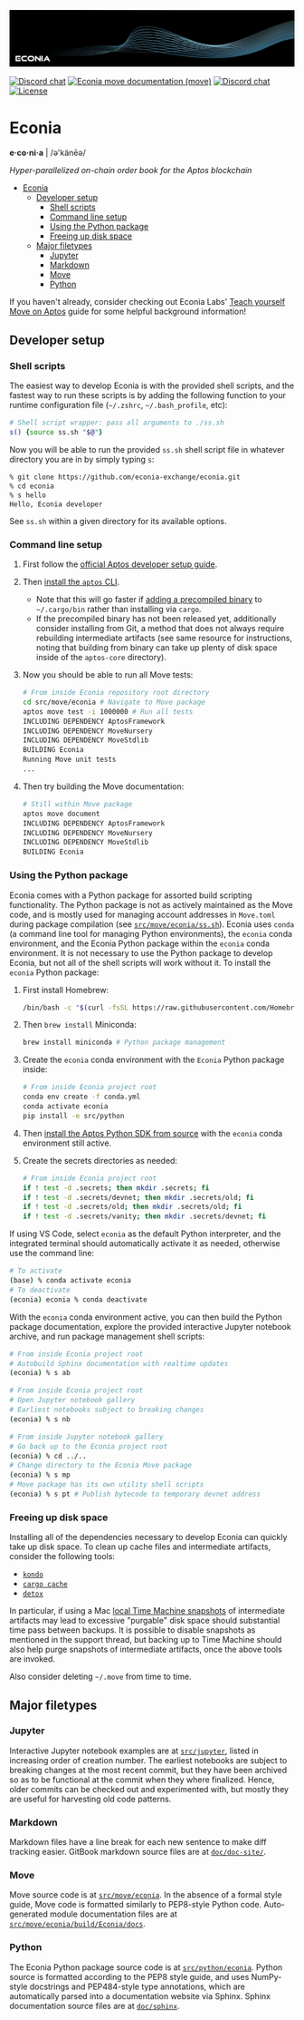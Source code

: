 ![](.assets/cover-banner-blue.png)

[![Discord chat](https://img.shields.io/badge/docs-Econia-59f)](https://www.econia.dev)
[![Econia move documentation (move)](https://img.shields.io/badge/docs-Move-59f)](src/move/econia/build/Econia/docs)
[![Discord chat](https://img.shields.io/discord/988942344776736830?style=flat)](https://discord.gg/Z7gXcMgX8A)
[![License](https://img.shields.io/badge/license-Business_Source_License-white.svg)](LICENSE.md)

# Econia

**e·co·ni·a** | /ə'känēə/

*Hyper-parallelized on-chain order book for the Aptos blockchain*

- [Econia](#econia)
  - [Developer setup](#developer-setup)
    - [Shell scripts](#shell-scripts)
    - [Command line setup](#command-line-setup)
    - [Using the Python package](#using-the-python-package)
    - [Freeing up disk space](#freeing-up-disk-space)
  - [Major filetypes](#major-filetypes)
    - [Jupyter](#jupyter)
    - [Markdown](#markdown)
    - [Move](#move)
    - [Python](#python)

If you haven't already, consider checking out Econia Labs' [Teach yourself Move on Aptos] guide for some helpful background information!

## Developer setup

### Shell scripts

The easiest way to develop Econia is with the provided shell scripts, and the fastest way to run these scripts is by adding the following function to your runtime configuration file (`~/.zshrc`, `~/.bash_profile`, etc):

```zsh
# Shell script wrapper: pass all arguments to ./ss.sh
s() {source ss.sh "$@"}
```

Now you will be able to run the provided `ss.sh` shell script file in whatever directory you are in by simply typing `s`:

```
% git clone https://github.com/econia-exchange/econia.git
% cd econia
% s hello
Hello, Econia developer
```

See `ss.sh` within a given directory for its available options.

### Command line setup

1. First follow the [official Aptos developer setup guide].

1. Then [install the `aptos` CLI].

    * Note that this will go faster if [adding a precompiled binary] to `~/.cargo/bin` rather than installing via `cargo`.
    * If the precompiled binary has not been released yet, additionally consider installing from Git, a method that does not always require rebuilding intermediate artifacts (see same resource for instructions, noting that building from binary can take up plenty of disk space inside of the `aptos-core` directory).


1. Now you should be able to run all Move tests:

    ```zsh
    # From inside Econia repository root directory
    cd src/move/econia # Navigate to Move package
    aptos move test -i 1000000 # Run all tests
    INCLUDING DEPENDENCY AptosFramework
    INCLUDING DEPENDENCY MoveNursery
    INCLUDING DEPENDENCY MoveStdlib
    BUILDING Econia
    Running Move unit tests
    ...
    ```
1. Then try building the Move documentation:

    ```zsh
    # Still within Move package
    aptos move document
    INCLUDING DEPENDENCY AptosFramework
    INCLUDING DEPENDENCY MoveNursery
    INCLUDING DEPENDENCY MoveStdlib
    BUILDING Econia
    ```

### Using the Python package

Econia comes with a Python package for assorted build scripting functionality.
The Python package is not as actively maintained as the Move code, and is mostly used for managing account addresses in `Move.toml` during package compilation (see [`src/move/econia/ss.sh`]).
Econia uses `conda` (a command line tool for managing Python environments), the `econia` conda environment, and the Econia Python package within the `econia` conda environment.
It is not necessary to use the Python package to develop Econia, but not all of the shell scripts will work without it.
To install the `econia` Python package:

1. First install Homebrew:

    ```zsh
    /bin/bash -c "$(curl -fsSL https://raw.githubusercontent.com/Homebrew/install/HEAD/install.sh)"
    ```

1. Then `brew install` Miniconda:

    ```zsh
    brew install miniconda # Python package management
    ```

1. Create the `econia` conda environment with the `Econia` Python package inside:

    ```zsh
    # From inside Econia project root
    conda env create -f conda.yml
    conda activate econia
    pip install -e src/python
    ```

1. Then [install the Aptos Python SDK from source] with the `econia` conda environment still active.

1. Create the secrets directories as needed:

    ```zsh
    # From inside Econia project root
    if ! test -d .secrets; then mkdir .secrets; fi
    if ! test -d .secrets/devnet; then mkdir .secrets/old; fi
    if ! test -d .secrets/old; then mkdir .secrets/old; fi
    if ! test -d .secrets/vanity; then mkdir .secrets/devnet; fi
    ```

If using VS Code, select `econia` as the default Python interpreter, and the integrated terminal should automatically activate it as needed, otherwise use the command line:

```zsh
# To activate
(base) % conda activate econia
# To deactivate
(econia) econia % conda deactivate
```

With the `econia` conda environment active, you can then build the Python package documentation, explore the provided interactive Jupyter notebook archive, and run package management shell scripts:

```zsh
# From inside Econia project root
# Autobuild Sphinx documentation with realtime updates
(econia) % s ab
```

```zsh
# From inside Econia project root
# Open Jupyter notebook gallery
# Earliest notebooks subject to breaking changes
(econia) % s nb
```

```zsh
# From inside Jupyter notebook gallery
# Go back up to the Econia project root
(econia) % cd ../..
# Change directory to the Econia Move package
(econia) % s mp
# Move package has its own utility shell scripts
(econia) % s pt # Publish bytecode to temporary devnet address
```

### Freeing up disk space

Installing all of the dependencies necessary to develop Econia can quickly take up disk space.
To clean up cache files and intermediate artifacts, consider the following tools:

* [`kondo`]
* [`cargo cache`]
* [`detox`]

In particular, if using a Mac [local Time Machine snapshots] of intermediate artifacts may lead to excessive "purgable" disk space should substantial time pass between backups.
It is possible to disable snapshots as mentioned in the support thread, but backing up to Time Machine should also help purge snapshots of intermediate artifacts, once the above tools are invoked.

Also consider deleting `~/.move` from time to time.

## Major filetypes

### Jupyter

Interactive Jupyter notebook examples are at [`src/jupyter`], listed in increasing order of creation number.
The earliest notebooks are subject to breaking changes at the most recent commit, but they have been archived so as to be functional at the commit when they where finalized.
Hence, older commits can be checked out and experimented with, but mostly they are useful for harvesting old code patterns.

### Markdown

Markdown files have a line break for each new sentence to make diff tracking easier.
GitBook markdown source files are at [`doc/doc-site/`].

### Move

Move source code is at [`src/move/econia`].
In the absence of a formal style guide, Move code is formatted similarly to PEP8-style Python code.
Auto-generated module documentation files are at [`src/move/econia/build/Econia/docs`].

### Python

The Econia Python package source code is at [`src/python/econia`].
Python source is formatted according to the PEP8 style guide, and uses NumPy-style docstrings and PEP484-style type annotations, which are automatically parsed into a documentation website via Sphinx.
Sphinx documentation source files are at [`doc/sphinx`].

<!---Alphabetized reference links-->

[`aptos-core` #2142]:                       https://github.com/aptos-labs/aptos-core/issues/2142
[`cargo cache`]:                            https://github.com/matthiaskrgr/cargo-cache
[`detox`]:                                  https://github.com/whitfin/detox
[`doc/doc-site/`]:                          doc/doc-site/
[`doc/sphinx`]:                             doc/sphinx
[`kondo`]:                                  https://github.com/tbillington/kondo
[`src/jupyter`]:                            src/jupyter
[`src/move/econia`]:                        src/move/econia
[`src/move/econia/build/Econia/docs`]:      src/move/econia/build/Econia/docs
[`src/move/econia/ss.sh`]:                  src/move/econia/ss.sh
[`src/python/econia`]:                      src/python/econia
[adding a precompiled binary]:              https://aptos.dev/cli-tools/aptos-cli-tool/install-aptos-cli#install-precompiled-binary-easy-mode
[install the `aptos` CLI]:                  https://aptos.dev/cli-tools/aptos-cli-tool/install-aptos-cli
[install the Aptos Python SDK from source]: https://aptos.dev/sdks/python-sdk#install-from-the-source
[local Time Machine snapshots]:             https://discussions.apple.com/thread/7676695
[official Aptos developer setup guide]:     https://aptos.dev/guides/getting-started
[Teach yourself Move on Aptos]:             https://github.com/econia-labs/teach-yourself-move